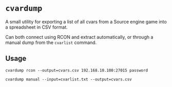 # `cvardump`

A small utility for exporting a list of all cvars from a Source engine game into a spreadsheet in CSV format.

Can both connect using RCON and extract automatically, or through a manual dump from the `cvarlist` command.

## Usage

```shell
cvardump rcon --output=cvars.csv 192.168.10.100:27015 password

cvardump manual --input=cvarlist.txt --output=cvars.csv
```